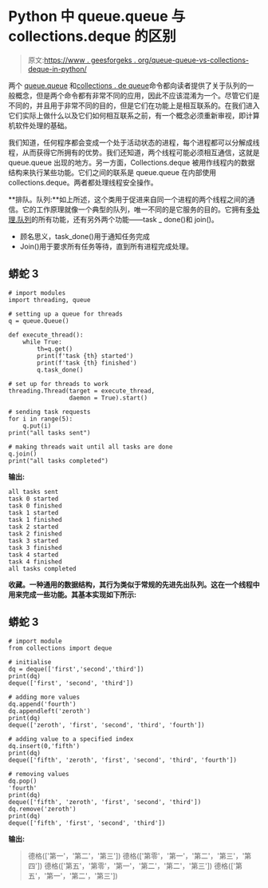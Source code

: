 # Python 中 queue.queue 与 collections.deque 的区别

> 原文:[https://www . geesforgeks . org/queue-queue-vs-collections-deque-in-python/](https://www.geeksforgeeks.org/difference-between-queue-queue-vs-collections-deque-in-python/)

两个 [queue.queue](https://www.geeksforgeeks.org/queue-in-python/) 和[collections . de queue](https://www.geeksforgeeks.org/deque-in-python/)命令都向读者提供了关于队列的一般概念，但是两个命令都有非常不同的应用，因此不应该混淆为一个。尽管它们是不同的，并且用于非常不同的目的，但是它们在功能上是相互联系的。在我们进入它们实际上做什么以及它们如何相互联系之前，有一个概念必须重新审视，即计算机软件处理的基础。

我们知道，任何程序都会变成一个处于活动状态的进程，每个进程都可以分解成线程，从而获得它所拥有的优势。我们还知道，两个线程可能必须相互通信，这就是 queue.queue 出现的地方。另一方面，Collections.deque 被用作线程内的数据结构来执行某些功能。它们之间的联系是 queue.queue 在内部使用 collections.deque。两者都处理线程安全操作。

**排队。队列:**如上所述，这个类用于促进来自同一个进程的两个线程之间的通信。它的工作原理就像一个典型的队列，唯一不同的是它服务的目的。它拥有[多处理.队列](https://www.geeksforgeeks.org/multiprocessing-python-set-2/#:~:text=Queue%20%3A%20A%20simple%20way%20to,a%20near%20clone%20of%20queue.)的所有功能，还有另外两个功能——task _ done()和 join()。

*   顾名思义，task_done()用于通知任务完成
*   Join()用于要求所有任务等待，直到所有进程完成处理。

## 蟒蛇 3

```
# import modules
import threading, queue

# setting up a queue for threads
q = queue.Queue()

def execute_thread():
    while True:
        th=q.get()
        print(f'task {th} started')
        print(f'task {th} finished')
        q.task_done()

# set up for threads to work
threading.Thread(target = execute_thread,
                 daemon = True).start()

# sending task requests 
for i in range(5):
    q.put(i)
print("all tasks sent")

# making threads wait until all tasks are done
q.join()
print("all tasks completed")
```

**输出:**

```
all tasks sent
task 0 started
task 0 finished
task 1 started
task 1 finished
task 2 started
task 2 finished
task 3 started
task 3 finished
task 4 started
task 4 finished
all tasks completed

```

**收藏。一种通用的数据结构，其行为类似于常规的先进先出队列。这在一个线程中用来完成一些功能。其基本实现如下所示:**

## 蟒蛇 3

```
# import module
from collections import deque

# initialise
dq = deque(['first','second','third'])
print(dq)
deque(['first', 'second', 'third'])

# adding more values
dq.append('fourth')
dq.appendleft('zeroth')
print(dq)
deque(['zeroth', 'first', 'second', 'third', 'fourth'])

# adding value to a specified index
dq.insert(0,'fifth')
print(dq)
deque(['fifth', 'zeroth', 'first', 'second', 'third', 'fourth'])

# removing values
dq.pop()
'fourth'
print(dq)
deque(['fifth', 'zeroth', 'first', 'second', 'third'])
dq.remove('zeroth')
print(dq)
deque(['fifth', 'first', 'second', 'third'])
```

**输出:**

> 德格(['第一'，'第二'，'第三'])
> 德格(['第零'，'第一'，'第二'，'第三'，'第四'])
> 德格(['第五'，'第零'，'第一'，'第二'，'第二'，'第三'])
> 德格(['第五'，'第一'，'第二'，'第三'])